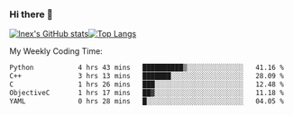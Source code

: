 ### Hi there 👋
[![lnex's GitHub stats](https://github-readme-stats.vercel.app/api?username=lnexenl&count_private=true&show_icons=true)](https://github.com/anuraghazra/github-readme-stats)[![Top Langs](https://github-readme-stats.vercel.app/api/top-langs/?username=lnexenl&layout=compact&langs_count=8&exclude_repo=32-bit-MIPS-CPU)](https://github.com/anuraghazra/github-readme-stats)

My Weekly Coding Time:
<!--START_SECTION:waka-->

```txt
Python           4 hrs 43 mins   ██████████▒░░░░░░░░░░░░░░   41.16 %
C++              3 hrs 13 mins   ███████░░░░░░░░░░░░░░░░░░   28.09 %
C                1 hrs 26 mins   ███░░░░░░░░░░░░░░░░░░░░░░   12.48 %
ObjectiveC       1 hrs 17 mins   ██▓░░░░░░░░░░░░░░░░░░░░░░   11.18 %
YAML             0 hrs 28 mins   █░░░░░░░░░░░░░░░░░░░░░░░░   04.05 %
```

<!--END_SECTION:waka-->
